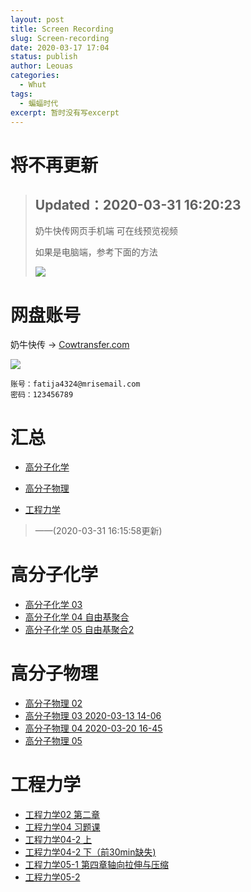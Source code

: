 ```yaml
---
layout: post
title: Screen Recording
slug: Screen-recording
date: 2020-03-17 17:04
status: publish
author: Leouas
categories: 
  - Whut
tags:
  - 蝙蝠时代
excerpt: 暂时没有写excerpt
---
```

# 将不再更新
> ## Updated：2020-03-31 16:20:23
> 
> 奶牛快传网页手机端 可在线预览视频
> 
> 如果是电脑端，参考下面的方法
> 
> ![](https://cdn.jsdelivr.net/gh/Leouas/Leouas-img@master/gif/mweb.gif)

# 网盘账号

奶牛快传 → [Cowtransfer.com](https://cowtransfer.com)

![](https://cdn.jsdelivr.net/gh/Leouas/Leouas-img/gif/cowt.gif)

```
账号：fatija4324@mrisemail.com
密码：123456789
```

# 汇总

- [ 高分子化学](https://c-t.work/s/718e8b9bd5214d)

- [高分子物理](https://c-t.work/s/74cb08cdffd94d)

- [工程力学](https://c-t.work/s/6ace7b4311b949)

> ——(2020-03-31 16:15:58更新)

# 高分子化学

- [高分子化学 03 ](https://c-t.work/s/c42f9d31cd7740)
- [高分子化学 04 自由基聚合](https://c-t.work/s/bd9958d0bab246)
- [高分子化学 05 自由基聚合2](https://c-t.work/s/a0c843ea374f4a)

# 高分子物理

- [高分子物理 02](https://c-t.work/s/2bda0c94e4f74a)
- [高分子物理 03 2020-03-13 14-06](https://c-t.work/s/5c556463839144)
- [高分子物理 04 2020-03-20 16-45](https://c-t.work/s/4644b41ecc0040)
- [高分子物理 05](https://c-t.work/s/ae7f16b16a6d4e)

# 工程力学

- [工程力学02 第二章](https://c-t.work/s/25d9926873e242)
- [工程力学04 习题课](https://c-t.work/s/0d59e3220bc940)
- [工程力学04-2 上](https://c-t.work/s/f6b60dedc4fa46)
- [工程力学04-2 下（前30min缺失)](https://c-t.work/s/7cf3cb167d4343)
- [工程力学05-1 第四章轴向拉伸与压缩](https://c-t.work/s/7b780bec4fbf44)
- [工程力学05-2](https://c-t.work/s/a8fad9376fbb4e)
